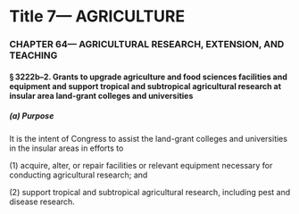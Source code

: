 
# Title 7— AGRICULTURE
### CHAPTER 64— AGRICULTURAL RESEARCH, EXTENSION, AND TEACHING
#### § 3222b–2. Grants to upgrade agriculture and food sciences facilities and equipment and support tropical and subtropical agricultural research at insular area land-grant colleges and universities
##### (a) Purpose

It is the intent of Congress to assist the land-grant colleges and universities in the insular areas in efforts to

(1) acquire, alter, or repair facilities or relevant equipment necessary for conducting agricultural research; and

(2) support tropical and subtropical agricultural research, including pest and disease research.
